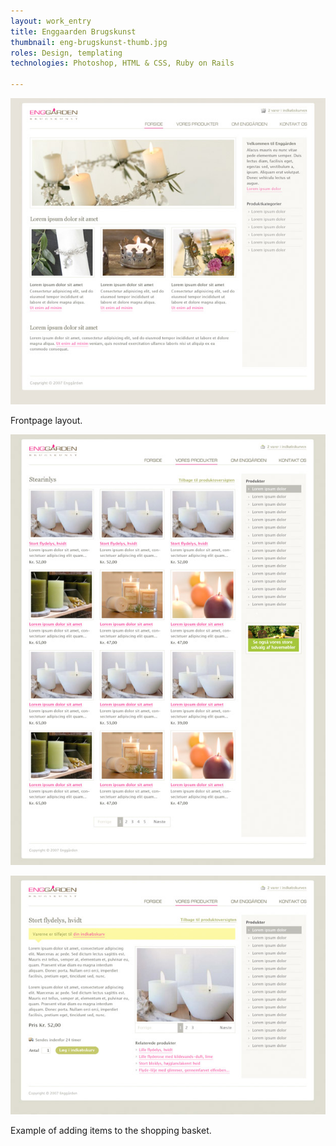 ```yaml
---
layout: work_entry
title: Enggaarden Brugskunst
thumbnail: eng-brugskunst-thumb.jpg
roles: Design, templating
technologies: Photoshop, HTML & CSS, Ruby on Rails

---
```


<p><img src="/images/work/2010-06-22_brugskunst_1.jpg" class="illustration" title="Screenshot 1" alt="Screenshot 1" /></p>
<p class="description">Frontpage layout.</p>

<p><img src="/images/work/2010-06-22_brugskunst_2.jpg" class="illustration" title="Screenshot 1" alt="Screenshot 1" /></p>

<p><img src="/images/work/2010-06-22_brugskunst_3.jpg" class="illustration" title="Screenshot 1" alt="Screenshot 1" /></p>
<p class="description">Example of adding items to the shopping basket.</p>
